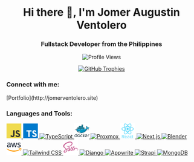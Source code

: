 <!--
**jomerventolero/jomerventolero** is a ✨ _special_ ✨ repository because its `README.md` (this file) appears on your GitHub profile.
-->

<h1 align="center">Hi there 👋, I'm Jomer Augustin Ventolero</h1>
<h3 align="center">Fullstack Developer from the Philippines</h3>

<div align="center">
  <img src="https://komarev.com/ghpvc/?username=jomerventolero&label=Profile%20views&color=0e75b6&style=flat" alt="Profile Views" />  
</div>

<p align="center">
  
  <a href="https://github.com/ryo-ma/github-profile-trophy">
    <img src="https://github-profile-trophy.vercel.app/?username=jomerventolero" alt="GitHub Trophies" />
  </a>
</p>

<h3 align="left">Connect with me:</h3>
<p align="left">
  <!-- Add your social media links here -->
  [Portfolio](http://jomerventolero.site)
</p>

<h3 align="left">Languages and Tools:</h3>
<p align="left">
  <a href="https://www.javascript.com/" target="_blank" rel="noreferrer"> 
    <img src="https://raw.githubusercontent.com/devicons/devicon/master/icons/javascript/javascript-original.svg" alt="JavaScript" width="40" height="40"/> 
  </a>
  <a href="https://www.typescriptlang.org/" target="_blank" rel="noreferrer"> 
    <img src="https://raw.githubusercontent.com/devicons/devicon/master/icons/typescript/typescript-original.svg" alt="TypeScript" width="40" height="40"/> 
  </a>
    <a href="https://www.python.org/" target="_blank" rel="noreferrer"> 
    <img src="https://www.vhv.rs/dpng/d/442-4428823_python-logo-hd-png-download.png" alt="TypeScript" width="40" height="40"/> 
  </a>
  <a href="https://www.docker.com/" target="_blank" rel="noreferrer"> 
    <img src="https://raw.githubusercontent.com/devicons/devicon/master/icons/docker/docker-original-wordmark.svg" alt="Docker" width="40" height="40"/> 
  </a> 
  <a href="https://www.proxmox.com/" target="_blank" rel="noreferrer"> 
    <img src="https://play-lh.googleusercontent.com/sIndrPMQB67N1D8Kgem3Ornny9hSIy9CLnkmk1oGEP15BET341aItT8OfOFh88n0iw=w3840-h2160-rw" alt="Proxmox" width="40" height="40"/> 
  </a>
  <a href="https://reactjs.org/" target="_blank" rel="noreferrer"> 
    <img src="https://raw.githubusercontent.com/devicons/devicon/master/icons/react/react-original-wordmark.svg" alt="ReactJS" width="40" height="40"/> 
  </a> 
  <a href="https://nextjs.org/" target="_blank" rel="noreferrer"> 
    <img src="https://creazilla-store.fra1.digitaloceanspaces.com/icons/3254134/nextjs-icon-icon-sm.png" alt="Next.js" width="40" height="40"/> 
  </a>
  <a href="https://www.blender.org/" target="_blank" rel="noreferrer"> 
    <img src="https://download.blender.org/branding/community/blender_community_badge_white.svg" alt="Blender" width="40" height="40"/> 
  </a>
  <a href="https://aws.amazon.com/" target="_blank" rel="noreferrer"> 
    <img src="https://raw.githubusercontent.com/devicons/devicon/master/icons/amazonwebservices/amazonwebservices-original-wordmark.svg" alt="AWS" width="40" height="40"/> 
  </a>
  <a href="https://tailwindcss.com/" target="_blank" rel="noreferrer"> 
    <img src="https://www.vectorlogo.zone/logos/tailwindcss/tailwindcss-icon.svg" alt="Tailwind CSS" width="40" height="40"/> 
  </a>
  <a href="https://sass-lang.com/" target="_blank" rel="noreferrer"> 
    <img src="https://raw.githubusercontent.com/devicons/devicon/master/icons/sass/sass-original.svg" alt="SCSS" width="40" height="40"/> 
  </a>
  <a href="https://djangoproject.com/" target="_blank" rel="noreferrer"> 
    <img src="https://logodix.com/logo/1758841.png" alt="Django" width="40" height="40"/> 
  </a>
  <a href="https://appwrite.io/" target="_blank" rel="noreferrer"> 
    <img src="https://appwrite.io/images/logos/appwrite.svg" alt="Appwrite" width="40" height="40"/> 
  </a>
  <a href="https://appwrite.io/" target="_blank" rel="noreferrer"> 
    <img src="https://mms.businesswire.com/media/20220622005234/en/792790/23/Logo.WhiteBackground.jpg" alt="Strapi" width="80" height="40"/> 
  </a>
  <a href="https://appwrite.io/" target="_blank" rel="noreferrer"> 
    <img src="https://codingcompiler.com/wp-content/uploads/2018/07/mongodb-tutorial.png" alt="MongoDB" width="80" height="40"/> 
  </a>
  
</p>
